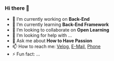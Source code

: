 ### Hi there 👋
- 🔭 I’m currently working on **Back-End**
- 🌱 I’m currently learning **Back-End Framework**
- 👯 I’m looking to collaborate on **Open Learning**
- 🤔 I’m looking for help with ...
- 💬 Ask me about **How to Have Passion**
- 📫 How to reach me: [Velog](https://velog.io/@sms8377), [E-Mail](thd930308@naver.com), [Phone](010-7607-8704)
- ⚡ Fun fact: ...

